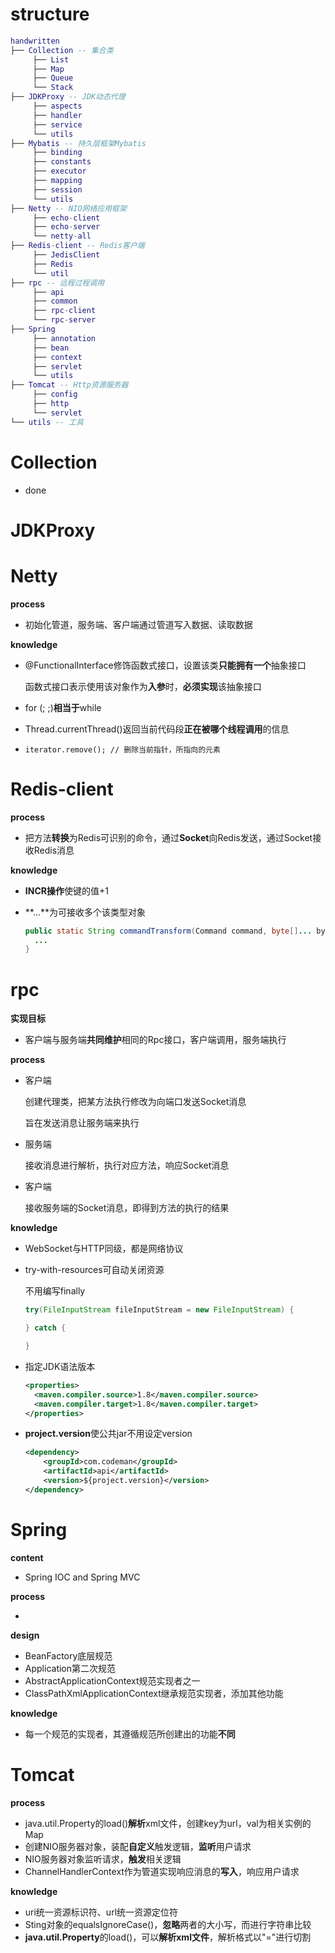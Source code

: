 # structure

```lua
handwritten
├── Collection -- 集合类
     ├── List
     ├── Map
     ├── Queue
     └── Stack
├── JDKProxy -- JDK动态代理
     ├── aspects
     ├── handler
     ├── service
     └── utils
├── Mybatis -- 持久层框架Mybatis
     ├── binding
     ├── constants
     ├── executor
     ├── mapping
     ├── session
     └── utils
├── Netty -- NIO网络应用框架
     ├── echo-client
     ├── echo-server
     └── netty-all
├── Redis-client -- Redis客户端
     ├── JedisClient
     ├── Redis
     └── util
├── rpc -- 远程过程调用
     ├── api
     ├── common
     ├── rpc-client
     └── rpc-server
├── Spring
     ├── annotation
     ├── bean
     ├── context
     ├── servlet
     └── utils
├── Tomcat -- Http资源服务器
     ├── config
     ├── http
     └── servlet
└── utils -- 工具
```







# Collection

- done


# JDKProxy



# Netty

**process**

- 初始化管道，服务端、客户端通过管道写入数据、读取数据

**knowledge**

- @FunctionalInterface修饰函数式接口，设置该类**只能拥有一个**抽象接口

  函数式接口表示使用该对象作为**入参**时，**必须实现**该抽象接口

- for (; ;)**相当于**while

- Thread.currentThread()返回当前代码段**正在被哪个线程调用**的信息

- ```
  iterator.remove(); // 删除当前指针，所指向的元素
  ```



# Redis-client

**process**

- 把方法**转换**为Redis可识别的命令，通过**Socket**向Redis发送，通过Socket接收Redis消息

**knowledge**

- **INCR操作**使键的值+1

- **…**为可接收多个该类型对象

  ```java
  public static String commandTransform(Command command, byte[]... bytes) {
  	...
  }
  ```

  



# rpc

**实现目标**

- 客户端与服务端**共同维护**相同的Rpc接口，客户端调用，服务端执行

**process**

- 客户端

  创建代理类，把某方法执行修改为向端口发送Socket消息

  旨在发送消息让服务端来执行

- 服务端

  接收消息进行解析，执行对应方法，响应Socket消息

- 客户端

  接收服务端的Socket消息，即得到方法的执行的结果

**knowledge**

- WebSocket与HTTP同级，都是网络协议

- try-with-resources可自动关闭资源

  不用编写finally

  ```java
  try(FileInputStream fileInputStream = new FileInputStream) {
  
  } catch {
  
  }
  ```

- 指定JDK语法版本

  ```xml
  <properties>
  	<maven.compiler.source>1.8</maven.compiler.source>
  	<maven.compiler.target>1.8</maven.compiler.target>
  </properties>
  ```

- **project.version**使公共jar不用设定version

  ```xml
  <dependency>
      <groupId>com.codeman</groupId>
      <artifactId>api</artifactId>
      <version>${project.version}</version>
  </dependency>
  ```



# Spring

**content**

- Spring IOC and Spring MVC

**process**

- 

**design**

- BeanFactory底层规范
- Application第二次规范
- AbstractApplicationContext规范实现者之一
- ClassPathXmlApplicationContext继承规范实现者，添加其他功能

**knowledge**

- 每一个规范的实现者，其遵循规范所创建出的功能**不同**

# Tomcat

**process**

- java.util.Property的load()**解析**xml文件，创建key为url，val为相关实例的Map
- 创建NIO服务器对象，装配**自定义**触发逻辑，**监听**用户请求
- NIO服务器对象监听请求，**触发**相关逻辑
- ChannelHandlerContext作为管道实现响应消息的**写入**，响应用户请求

**knowledge**

- uri统一资源标识符、url统一资源定位符
- Sting对象的equalsIgnoreCase()，**忽略**两者的大小写，而进行字符串比较
- **java.util.Property**的load()，可以**解析xml文件**，解析格式以"="进行切割